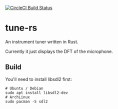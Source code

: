 [![CircleCI Build Status](https://img.shields.io/circleci/project/github/rnestler/tune-rs/master.svg)](https://circleci.com/gh/rnestler/tune-rs)
# tune-rs

An instrument tuner written in Rust.

Currently it just displays the DFT of the microphone.

## Build

You'll need to install libsdl2 first:

```
# Ubuntu / Debian
sudo apt install libsdl2-dev
# ArchLinux
sudo pacman -S sdl2
```
